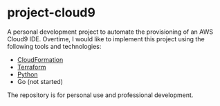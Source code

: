 # project-cloud9
A personal development project to automate the provisioning of an AWS Cloud9 IDE.  Overtime, I would like to implement this project using the following tools and technologies:
* [CloudFormation](cloudformation/)
* [Terraform](terraform/)
* [Python](python/)
* Go (not started)

The repository is for personal use and professional development.

